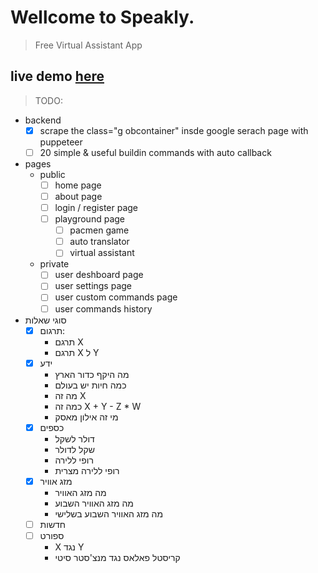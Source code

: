 # Wellcome to **Speakly**.
> Free Virtual Assistant App
## live demo <a href="https://speakly.cf">here</a>

> TODO:
- backend
    - [x] scrape the class="g obcontainer" insde google serach page with puppeteer
    - [ ] 20 simple & useful buildin commands with auto callback
- pages
    - public 
        - [ ] home page
        - [ ] about page
        - [ ] login / register page
        - [ ] playground page
            - [ ] pacmen game
            - [ ] auto translator
            - [ ] virtual assistant 
    - private
        - [ ] user deshboard page
        - [ ] user settings page
        - [ ] user custom commands page
        - [ ] user commands history

-   סוגי שאלות
    - [x]  תרגום:
        -   תרגם X
        -   תרגם X ל Y
    - [x]   ידע
        -   מה היקף כדור הארץ
        -   כמה חיות יש בעולם
        -   מה זה X
        -   כמה זה X + Y - Z * W
        -   מי זה אילון מאסק
    - [x] כספים
        - דולר לשקל
        - שקל לדולר
        - רופי ללירה
        - רופי ללירה מצרית
    - [x] מזג אוויר
        -   מה מזג האוויר
        -   מה מזג האוויר השבוע
        -   מה מזג האוויר השבוע בשלישי
    - [ ] חדשות
    - [ ]  ספורט
        - X נגד Y
        - קריסטל פאלאס נגד מנצ'סטר סיטי